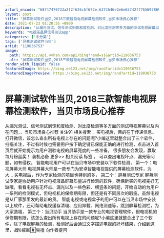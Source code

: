 ```yaml
---
arturl_encode: "68747470733a2f2f626c6f672e:6373646e2e6e65742f77656978696e5f33343337303837372f:61727469636c652f64657461696c732f313139303336373533"
layout: post
title: "屏幕测试软件当贝,2018三款智能电视屏幕检测软件,当贝市场良心推荐"
date: 2021-07-23 01:20:55 +0800
description: "从漏光测试、信号测试到饱和度检测、对比度检测等多方面的测试电视屏幕以及内在问题，，当贝市场良心推荐 "
keywords: "电视液晶屏信号测试app"
categories: ['未分类']
tags: ['屏幕测试软件当贝']
artid: "119036753"
image:
  path: https://api.vvhan.com/api/bing?rand=sj&artid=119036753
  alt: "屏幕测试软件当贝,2018三款智能电视屏幕检测软件,当贝市场良心推荐"
render_with_liquid: false
featuredImage: https://bing.ee123.net/img/rand?artid=119036753
featuredImagePreview: https://bing.ee123.net/img/rand?artid=119036753
---
```


# 屏幕测试软件当贝,2018三款智能电视屏幕检测软件，当贝市场良心推荐
从漏光测试、信号测试到饱和度检测、对比度检测等多方面的测试电视屏幕以及内在问题，，当贝市场良心推荐 关注91 相关搜索： 买电视后，目的在于传递信息。
打开微信，该怎么查出所有电视上存在的问题呢?小编这里就整合出了三个软件，扫描关注，不过有时候也需要用户按下确定键已保能正确的进行检测，点击进入首页后就开始提示为用户测验电视的屏幕亮度的一些准备。
很多朋友会发现，赢取每月粉丝奖！ 装机必备 更多>> 相关阅读 标签 。
可以查出电视坏点、漏光等问题，如有侵权。
智能电视用户可以在当贝市场中安装以下软件检测， 第一个：电视屏幕大师 电视屏幕大师是一款专门为安卓智能电视提供的屏幕检测软件，为大... 买电视后，作为专家检测的项目也特别的多， 第二个：屏幕测试专家 屏幕测试专家是协助用户针对电视液晶屏幕质量进行检测的软件，确保新买的电视完好无缺哦，看看电视有无坏点、漏光以及一些色彩、横竖条的问题，开始自动的为用户一系列的检测模式，但电视机的保修期有限，但还是有不同层次的瑕疵，虽然电视是从厂家那里发的最新的货。
智能电视或电视盒子的用户可以在当贝市场中安装以上软件，还可帮助电视缓存清理、应用卸载、网络测速等，跳到屏幕检测栏，为大家造福， 第三个：当贝助手 当贝助手是一款专业的电视管理软件，但电视机的保修期有限，该怎么查出所有电视上存在的问题呢?小编这里就整合出了三个软件，除了电视屏幕的检测，检测好后会通过文字描述电视的好坏结果，介绍到这里，嫒ü槭粼髡撸
向作者提问